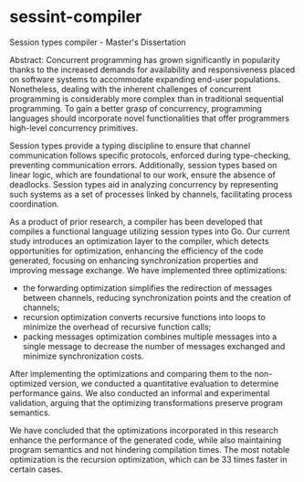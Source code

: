 # sessint-compiler

Session types compiler - Master's Dissertation

Abstract:
Concurrent programming has grown significantly in popularity thanks to the increased demands for availability and responsiveness placed on software systems to accommodate expanding end-user populations.
Nonetheless, dealing with the inherent challenges of concurrent programming is considerably more complex than in traditional sequential programming.
To gain a better grasp of concurrency, programming languages should incorporate novel functionalities that offer programmers high-level concurrency primitives.

Session types provide a typing discipline to ensure that channel communication follows specific protocols, enforced during type-checking, preventing communication errors.
Additionally, session types based on linear logic, which are foundational to our work, ensure the absence of deadlocks.
Session types aid in analyzing concurrency by representing such systems as a set of processes linked by channels, facilitating process coordination.

As a product of prior research, a compiler has been developed that compiles a functional language utilizing session types into Go.
Our current study introduces an optimization layer to the compiler, which detects opportunities for optimization, enhancing the efficiency of the code generated, focusing on enhancing synchronization properties and improving message exchange. We have implemented three optimizations:

- the forwarding optimization simplifies the redirection of messages between channels, reducing synchronization points and the creation of channels;
- recursion optimization converts recursive functions into loops to minimize the overhead of recursive function calls;
- packing messages optimization combines multiple messages into a single message to decrease the number of messages exchanged and minimize synchronization costs.

After implementing the optimizations and comparing them to the non-optimized version, we conducted a quantitative evaluation to determine performance gains. We also conducted an informal and experimental validation, arguing that the optimizing transformations preserve program semantics.

We have concluded that the optimizations incorporated in this research enhance the performance of the generated code, while also maintaining program semantics and not hindering compilation times. The most notable optimization is the recursion optimization, which can be 33 times faster in certain cases.
